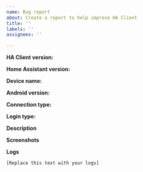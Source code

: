 ```yaml
---
name: Bug report
about: Create a report to help improve HA Client
title: ''
labels: ''
assignees: ''

---
```


<!-- 
Please provide as much information as possible.
 -->
**HA Client version:** <!-- Main app menu => About HA Client -->

**Home Assistant version:** <!-- 0.94.1 for example -->

**Device name:** <!-- Pixel 2 for example -->

**Android version:** <!-- 8.1 for example -->

**Connection type:** <!-- For example "Local IP" or "Remote UI" or "Own domain"-->

**Login type:** <!-- For example "HA Login" or "Manual token"-->

**Description**
<!-- 
Describe your issue here
-->

**Screenshots**
<!-- 
Please provide screenshots if it is a UI issue. Also you can attach screenshot from Home Assistant web UI as an expected result
-->

**Logs**
<!-- 
Right after issue reproduced go to app menu and tap "Log". Copy log with a "Copy" button in the upper-right corner and post it below
-->
```
[Replace this text with your logs] 
```

